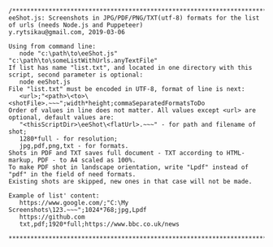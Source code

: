     /**********************************************************************************************************
    eeShot.js: Screenshots in JPG/PDF/PNG/TXT(utf-8) formats for the list of urls (needs Node.js and Puppeteer)
    y.rytsikau@gmail.com, 2019-03-06
    
    Using from command line:
       node "c:\path\to\eeShot.js" "c:\path\to\someListWithUrls.anyTextFile"
    If list has name "list.txt", and located in one directory with this script, second parameter is optional:
       node eeShot.js
    File "list.txt" must be encoded in UTF-8, format of line is next:
       <url>;"<path>\<to>\<shotFile>.~~~";width*height;commaSeparatedFormatsToDo
    Order of values in line does not matter. All values except <url> are optional, default values are:
       "<thisScriptDir>\eeShot\<flatUrl>.~~~" - for path and filename of shot;
       1280*full - for resolution;
       jpg,pdf,png,txt - for formats.
    Shots in PDF and TXT saves full document - TXT according to HTML-markup, PDF - to A4 scaled as 100%.
    To make PDF shot in landscape orientation, write "Lpdf" instead of "pdf" in the field of need formats.
    Existing shots are skipped, new ones in that case will not be made.
    
    Example of list' content:
       https://www.google.com/;"C:\My Screenshots\123.~~~";1024*768;jpg,Lpdf
       https://github.com
       txt,pdf;1920*full;https://www.bbc.co.uk/news
    
    **********************************************************************************************************/
    
